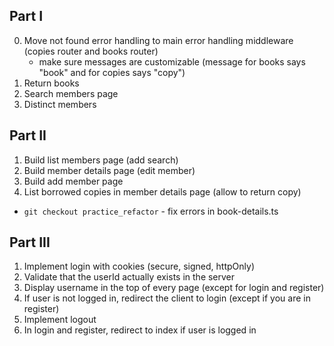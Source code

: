 ## Part I

0. Move not found error handling to main error handling middleware (copies router and books router)
   - make sure messages are customizable (message for books says "book" and for copies says "copy")
1. Return books
2. Search members page
3. Distinct members

## Part II

1. Build list members page (add search)
2. Build member details page (edit member)
3. Build add member page
4. List borrowed copies in member details page (allow to return copy)

- `git checkout practice_refactor` - fix errors in book-details.ts

## Part III

1. Implement login with cookies (secure, signed, httpOnly)
2. Validate that the userId actually exists in the server
3. Display username in the top of every page (except for login and register)
4. If user is not logged in, redirect the client to login (except if you are in register)
5. Implement logout
6. In login and register, redirect to index if user is logged in
